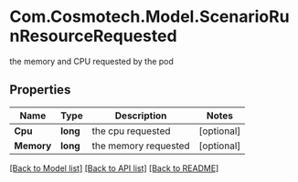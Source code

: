 # Com.Cosmotech.Model.ScenarioRunResourceRequested
the memory and CPU requested by the pod

## Properties

Name | Type | Description | Notes
------------ | ------------- | ------------- | -------------
**Cpu** | **long** | the cpu requested | [optional] 
**Memory** | **long** | the memory requested | [optional] 

[[Back to Model list]](../README.md#documentation-for-models) [[Back to API list]](../README.md#documentation-for-api-endpoints) [[Back to README]](../README.md)

